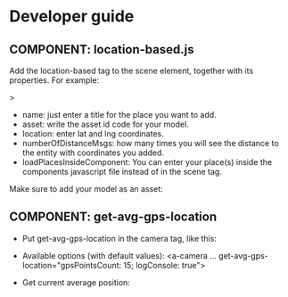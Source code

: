 # Developer guide

## COMPONENT: location-based.js
Add the location-based tag to the scene element, together with its properties. For example:

<a-scene arjs location-based='place: {"name": "Magnemite", "asset": "#magnemite", "location": {"lat": 59.964967, "lng":10.730272}}; numberOfDistanceMsgs: 10; loadPlacesInsideComponent: false'>>

* name: just enter a title for the place you want to add.
* asset: write the asset id code for your model.
* location: enter lat and lng coordinates.
* numberOfDistanceMsgs: how many times you will see the distance to the entity with coordinates you added.
* loadPlacesInsideComponent: You can enter your place(s) inside the components javascript file instead of in the scene tag.

Make sure to add your model as an asset:
<a-assets>
    <a-asset-item
        id="magnemite"
        src="./gltf/magnemite/scene.gltf"
        preload="auto">
    </a-asset-item>
</a-assets>


## COMPONENT: get-avg-gps-location

* Put get-avg-gps-location in the camera tag, like this:
<a-camera gps-camera rotation-reader get-avg-gps-location>
    <a-entity
        cursor="fuse: false"
        raycaster="interval: 20; objects: .cursor-interactive"
        position="0 0 -1"
        geometry="primitive: ring; radiusInner: 0.01; radiusOuter: 0.015"
        material="color: black; shader: flat"
    ></a-entity>
</a-camera>

* Available options (with default values):
<a-camera ... get-avg-gps-location="gpsPointsCount: 15; logConsole: true">

* Get current average position:
<script>
 document.querySelector('[get-avg-gps-location]').getAttribute('get-avg-gps-location').positionAverage
</script>
